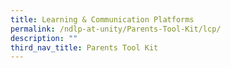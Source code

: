 ```yaml
---
title: Learning & Communication Platforms
permalink: /ndlp-at-unity/Parents-Tool-Kit/lcp/
description: ""
third_nav_title: Parents Tool Kit
---
```

